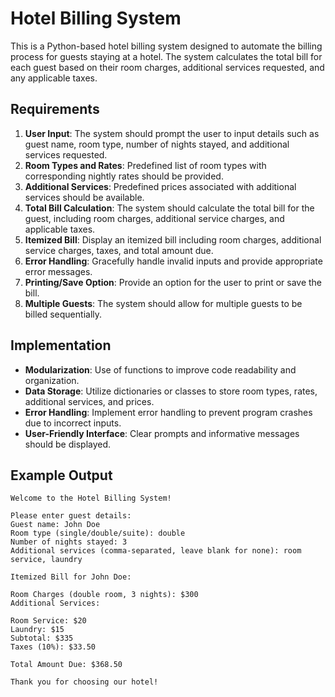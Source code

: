 # Hotel Billing System

This is a Python-based hotel billing system designed to automate the billing process for guests staying at a hotel. The system calculates the total bill for each guest based on their room charges, additional services requested, and any applicable taxes.

## Requirements

1. **User Input**: The system should prompt the user to input details such as guest name, room type, number of nights stayed, and additional services requested.
2. **Room Types and Rates**: Predefined list of room types with corresponding nightly rates should be provided.
3. **Additional Services**: Predefined prices associated with additional services should be available.
4. **Total Bill Calculation**: The system should calculate the total bill for the guest, including room charges, additional service charges, and applicable taxes.
5. **Itemized Bill**: Display an itemized bill including room charges, additional service charges, taxes, and total amount due.
6. **Error Handling**: Gracefully handle invalid inputs and provide appropriate error messages.
7. **Printing/Save Option**: Provide an option for the user to print or save the bill.
8. **Multiple Guests**: The system should allow for multiple guests to be billed sequentially.

## Implementation

- **Modularization**: Use of functions to improve code readability and organization.
- **Data Storage**: Utilize dictionaries or classes to store room types, rates, additional services, and prices.
- **Error Handling**: Implement error handling to prevent program crashes due to incorrect inputs.
- **User-Friendly Interface**: Clear prompts and informative messages should be displayed.

## Example Output
```
Welcome to the Hotel Billing System!

Please enter guest details:
Guest name: John Doe
Room type (single/double/suite): double
Number of nights stayed: 3
Additional services (comma-separated, leave blank for none): room service, laundry

Itemized Bill for John Doe:

Room Charges (double room, 3 nights): $300
Additional Services:

Room Service: $20
Laundry: $15
Subtotal: $335
Taxes (10%): $33.50

Total Amount Due: $368.50

Thank you for choosing our hotel!

```


